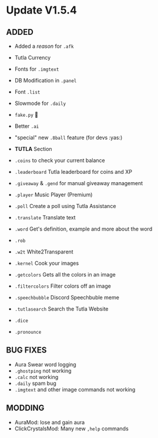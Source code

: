 # Update V1.5.4

## ADDED
- Added a *reason* for `.afk`
- Tutla Currency
- Fonts for `.imgtext`
- DB Modification in `.panel`
- Font `.list`
- Slowmode for `.daily`
- `fake.py` 👀
- Better `.ai`
- "special" new `.8ball` feature (for devs :yas:)

- **TUTLA** Section
- `.coins` to check your current balance
- `.leaderboard` Tutla leaderboard for coins and XP
- `.giveaway` & `.gend` for manual giveaway management
- `.player` Music Player (Premium)
- `.poll` Create a poll using Tutla Assistance
- `.translate` Translate text
- `.word` Get's definition, example and more about the word
- `.rob`
- `.w2t` White2Transparent
- `.kernel` Cook your images
- `.getcolors` Gets all the colors in an image
- `.filtercolors` Filter colors off an image
- `.speechbubble` Discord Speechbuble meme
- `.tutlasearch` Search the Tutla Website
- `.dice`
- `.pronounce`


## BUG FIXES
- Aura Swear word logging
- `.ghostping` not working
- `.calc` not working
- `.daily` spam bug
- `.imgtext` and other image commands not working

## MODDING
- AuraMod: lose and gain aura
- ClickCrystalsMod: Many new `,help` commands
